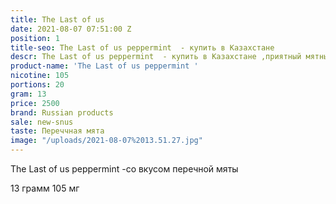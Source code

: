 ```yaml
---
title: The Last of us
date: 2021-08-07 07:51:00 Z
position: 1
title-seo: The Last of us peppermint  - купить в Казахстане
descr: The Last of us peppermint  - купить в Казахстане ,приятный мятный продукт
product-name: 'The Last of us peppermint '
nicotine: 105
portions: 20
gram: 13
price: 2500
brand: Russian products
sale: new-snus
taste: Переччная мята
image: "/uploads/2021-08-07%2013.51.27.jpg"
---
```


The Last of us peppermint  -со вкусом перечной мяты


13 грамм
105 мг 
